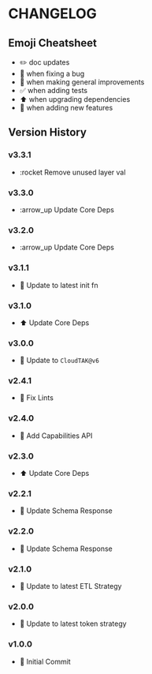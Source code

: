 # CHANGELOG

## Emoji Cheatsheet
- :pencil2: doc updates
- :bug: when fixing a bug
- :rocket: when making general improvements
- :white_check_mark: when adding tests
- :arrow_up: when upgrading dependencies
- :tada: when adding new features

## Version History

### v3.3.1

- :rocket Remove unused layer val

### v3.3.0

- :arrow_up Update Core Deps

### v3.2.0

- :arrow_up Update Core Deps

### v3.1.1

- :rocket: Update to latest init fn

### v3.1.0

- :arrow_up: Update Core Deps

### v3.0.0

- :tada: Update to `CloudTAK@v6`

### v2.4.1

- :bug: Fix Lints

### v2.4.0

- :tada: Add Capabilities API

### v2.3.0

- :arrow_up: Update Core Deps

### v2.2.1

- :rocket: Update Schema Response

### v2.2.0

- :rocket: Update Schema Response

### v2.1.0

- :rocket: Update to latest ETL Strategy

### v2.0.0

- :rocket: Update to latest token strategy

### v1.0.0

- :tada: Initial Commit
